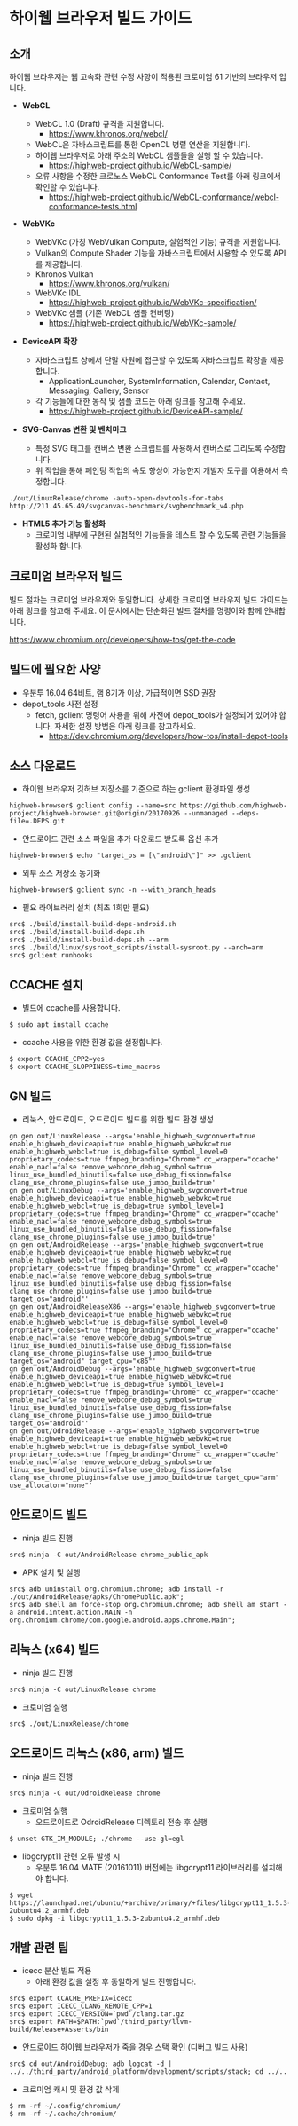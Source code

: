 하이웹 브라우저 빌드 가이드
===========================

소개
----

하이웹 브라우저는 웹 고속화 관련 수정 사항이 적용된 크로미엄 61 기반의 브라우저 입니다.

-	**WebCL**
	-	WebCL 1.0 (Draft) 규격을 지원합니다.
		-	https://www.khronos.org/webcl/
	-	WebCL은 자바스크립트를 통한 OpenCL 병렬 연산을 지원합니다.
	-	하이웹 브라우저로 아래 주소의 WebCL 샘플들을 실행 할 수 있습니다.
		-	https://highweb-project.github.io/WebCL-sample/
	- 오류 사항을 수정한 크로노스 WebCL Conformance Test를 아래 링크에서 확인할 수 있습니다.
		- https://highweb-project.github.io/WebCL-conformance/webcl-conformance-tests.html

-	**WebVKc**
	-	WebVKc (가칭 WebVulkan Compute, 실험적인 기능) 규격을 지원합니다.
	-	Vulkan의 Compute Shader 기능을 자바스크립트에서 사용할 수 있도록 API를 제공합니다.
	-	Khronos Vulkan
		-	https://www.khronos.org/vulkan/
	-	WebVKc IDL
		-	https://highweb-project.github.io/WebVKc-specification/
	-	WebVKc 샘플 (기존 WebCL 샘플 컨버팅)
		-	https://highweb-project.github.io/WebVKc-sample/

-	**DeviceAPI 확장**
	-	자바스크립트 상에서 단말 자원에 접근할 수 있도록 자바스크립트 확장을 제공합니다.
		-	ApplicationLauncher, SystemInformation, Calendar, Contact, Messaging, Gallery, Sensor
	-	각 기능들에 대한 동작 및 샘플 코드는 아래 링크를 참고해 주세요.
		-	https://highweb-project.github.io/DeviceAPI-sample/

- **SVG-Canvas 변환 및 벤치마크**
	- 특정 SVG 태그를 캔버스 변환 스크립트를 사용해서 캔버스로 그리도록 수정합니다.
	- 위 작업을 통해 페인팅 작업의 속도 향상이 가능한지 개발자 도구를 이용해서 측정합니다.
<pre><code>./out/LinuxRelease/chrome -auto-open-devtools-for-tabs http://211.45.65.49/svgcanvas-benchmark/svgbenchmark_v4.php
</code></pre>

-	**HTML5 추가 기능 활성화**
	-	크로미엄 내부에 구현된 실험적인 기능들을 테스트 할 수 있도록 관련 기능들을 활성화 합니다.

크로미엄 브라우저 빌드
----------------------

빌드 절차는 크로미엄 브라우저와 동일합니다. 상세한 크로미엄 브라우저 빌드 가이드는 아래 링크를 참고해 주세요.
이 문서에서는 단순화된 빌드 절차를 명령어와 함께 안내합니다.

https://www.chromium.org/developers/how-tos/get-the-code

빌드에 필요한 사양
------------------

-	우분투 16.04 64비트, 램 8기가 이상, 가급적이면 SSD 권장
-	depot_tools 사전 설정
	-	fetch, gclient 명령어 사용을 위해 사전에 depot_tools가 설정되어 있어야 합니다.
	자세한 설정 방법은 아래 링크를 참고하세요.
		-	https://dev.chromium.org/developers/how-tos/install-depot-tools

소스 다운로드
---------------

-	하이웹 브라우저 깃허브 저장소를 기준으로 하는 gclient 환경파일 생성
<pre><code>highweb-browser$ gclient config --name=src https://github.com/highweb-project/highweb-browser.git@origin/20170926 --unmanaged --deps-file=.DEPS.git</code></pre>

-	안드로이드 관련 소스 파일을 추가 다운로드 받도록 옵션 추가
<pre><code>highweb-browser$ echo "target_os = [\"android\"]" >> .gclient</code></pre>

-	외부 소스 저장소 동기화
<pre><code>highweb-browser$ gclient sync -n --with_branch_heads</code></pre>

-	필요 라이브러리 설치 (최초 1회만 필요)
<pre><code>src$ ./build/install-build-deps-android.sh
src$ ./build/install-build-deps.sh
src$ ./build/install-build-deps.sh --arm
src$ ./build/linux/sysroot_scripts/install-sysroot.py --arch=arm
src$ gclient runhooks
</code></pre>

CCACHE 설치
---------------
- 빌드에 ccache를 사용합니다.
<pre><code>$ sudo apt install ccache
</code></pre>
- ccache 사용을 위한 환경 값을 설정합니다.
<pre><code>$ export CCACHE_CPP2=yes
$ export CCACHE_SLOPPINESS=time_macros
</code></pre>

GN 빌드
---------------
- 리눅스, 안드로이드, 오드로이드 빌드를 위한 빌드 환경 생성
<pre><code>gn gen out/LinuxRelease --args='enable_highweb_svgconvert=true enable_highweb_deviceapi=true enable_highweb_webvkc=true enable_highweb_webcl=true is_debug=false symbol_level=0 proprietary_codecs=true ffmpeg_branding="Chrome" cc_wrapper="ccache" enable_nacl=false remove_webcore_debug_symbols=true linux_use_bundled_binutils=false use_debug_fission=false clang_use_chrome_plugins=false use_jumbo_build=true'
gn gen out/LinuxDebug --args='enable_highweb_svgconvert=true enable_highweb_deviceapi=true enable_highweb_webvkc=true enable_highweb_webcl=true is_debug=true symbol_level=1 proprietary_codecs=true ffmpeg_branding="Chrome" cc_wrapper="ccache" enable_nacl=false remove_webcore_debug_symbols=true linux_use_bundled_binutils=false use_debug_fission=false clang_use_chrome_plugins=false use_jumbo_build=true'
gn gen out/AndroidRelease --args='enable_highweb_svgconvert=true enable_highweb_deviceapi=true enable_highweb_webvkc=true enable_highweb_webcl=true is_debug=false symbol_level=0 proprietary_codecs=true ffmpeg_branding="Chrome" cc_wrapper="ccache" enable_nacl=false remove_webcore_debug_symbols=true linux_use_bundled_binutils=false use_debug_fission=false clang_use_chrome_plugins=false use_jumbo_build=true target_os="android"'
gn gen out/AndroidReleaseX86 --args='enable_highweb_svgconvert=true enable_highweb_deviceapi=true enable_highweb_webvkc=true enable_highweb_webcl=true is_debug=false symbol_level=0 proprietary_codecs=true ffmpeg_branding="Chrome" cc_wrapper="ccache" enable_nacl=false remove_webcore_debug_symbols=true linux_use_bundled_binutils=false use_debug_fission=false clang_use_chrome_plugins=false use_jumbo_build=true target_os="android" target_cpu="x86"'
gn gen out/AndroidDebug --args='enable_highweb_svgconvert=true enable_highweb_deviceapi=true enable_highweb_webvkc=true enable_highweb_webcl=true is_debug=true symbol_level=1 proprietary_codecs=true ffmpeg_branding="Chrome" cc_wrapper="ccache" enable_nacl=false remove_webcore_debug_symbols=true linux_use_bundled_binutils=false use_debug_fission=false clang_use_chrome_plugins=false use_jumbo_build=true target_os="android"'
gn gen out/OdroidRelease --args='enable_highweb_svgconvert=true enable_highweb_deviceapi=true enable_highweb_webvkc=true enable_highweb_webcl=true is_debug=false symbol_level=0 proprietary_codecs=true ffmpeg_branding="Chrome" cc_wrapper="ccache" enable_nacl=false remove_webcore_debug_symbols=true linux_use_bundled_binutils=false use_debug_fission=false clang_use_chrome_plugins=false use_jumbo_build=true target_cpu="arm" use_allocator="none"'
</code></pre>

안드로이드 빌드
---------------
-	ninja 빌드 진행
<pre><code>src$ ninja -C out/AndroidRelease chrome_public_apk
</code></pre>

-	APK 설치 및 실행
<pre><code>src$ adb uninstall org.chromium.chrome; adb install -r ./out/AndroidRelease/apks/ChromePublic.apk";
src$ adb shell am force-stop org.chromium.chrome; adb shell am start -a android.intent.action.MAIN -n org.chromium.chrome/com.google.android.apps.chrome.Main";
</code></pre>

리눅스 (x64) 빌드
-----------------
-	ninja 빌드 진행
<pre><code>src$ ninja -C out/LinuxRelease chrome
</code></pre>

-	크로미엄 실행  
<pre><code>src$ ./out/LinuxRelease/chrome
</code></pre>

오드로이드 리눅스 (x86, arm) 빌드
---------------------------------
-	ninja 빌드 진행
<pre><code>src$ ninja -C out/OdroidRelease chrome
</code></pre>

- 크로미엄 실행
	- 오드로이드로 OdroidRelease 디렉토리 전송 후 실행
<pre><code>$ unset GTK_IM_MODULE; ./chrome --use-gl=egl
</code></pre>

-	libgcrypt11 관련 오류 발생 시
	-	우분투 16.04 MATE (20161011) 버전에는 libgcrypt11 라이브러리를 설치해야 합니다.
<pre><code>$ wget https://launchpad.net/ubuntu/+archive/primary/+files/libgcrypt11_1.5.3-2ubuntu4.2_armhf.deb
$ sudo dpkg -i libgcrypt11_1.5.3-2ubuntu4.2_armhf.deb
</code></pre>

개발 관련 팁
-----------------
- icecc 분산 빌드 적용
	- 아래 환경 값을 설정 후 동일하게 빌드 진행합니다.
<pre><code>src$ export CCACHE_PREFIX=icecc
src$ export ICECC_CLANG_REMOTE_CPP=1
src$ export ICECC_VERSION=`pwd`/clang.tar.gz
src$ export PATH=$PATH:`pwd`/third_party/llvm-build/Release+Asserts/bin
</code></pre>
- 안드로이드 하이웹 브라우저가 죽을 경우 스택 확인 (디버그 빌드 사용)
<pre><code>src$ cd out/AndroidDebug; adb logcat -d | ../../third_party/android_platform/development/scripts/stack; cd ../..
</code></pre>
- 크로미엄 캐시 및 환경 값 삭제
<pre><code>$ rm -rf ~/.config/chromium/
$ rm -rf ~/.cache/chromium/
</code></pre>
